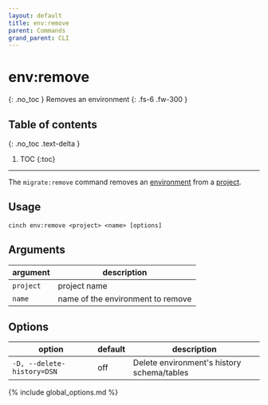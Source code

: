 ```yaml
---
layout: default
title: env:remove
parent: Commands
grand_parent: CLI
---
```


# env:remove
{: .no_toc }
Removes an environment
{: .fs-6 .fw-300 }

## Table of contents
{: .no_toc .text-delta }

1. TOC
{:toc}
----

The `migrate:remove` command removes an [environment](/concepts/environment.html) from a [project](/concepts/project.html).

## Usage
```text
cinch env:remove <project> <name> [options]
```

## Arguments

| argument  | description                       |
|-----------|-----------------------------------|
| `project` | project name                      |
| `name`    | name of the environment to remove |

## Options

| option                     | default        | description                                |
|----------------------------|----------------|--------------------------------------------|
| `-D, --delete-history=DSN` | off            | Delete environment's history schema/tables |
{% include global_options.md %}